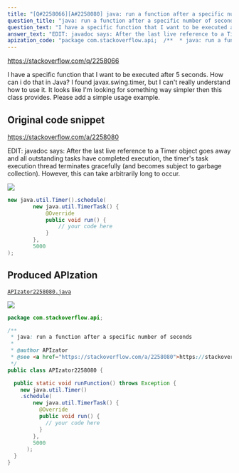 ```yaml
---
title: "[Q#2258066][A#2258080] java: run a function after a specific number of seconds"
question_title: "java: run a function after a specific number of seconds"
question_text: "I have a specific function that I want to be executed after 5 seconds. How can i do that in Java? I found javax.swing.timer, but I can't really understand how to use it. It looks like I'm looking for something way simpler then this class provides. Please add a simple usage example."
answer_text: "EDIT: javadoc says: After the last live reference to a Timer object goes away and all outstanding tasks have completed execution, the timer's task execution thread terminates gracefully (and becomes subject to garbage collection). However, this can take arbitrarily long to occur."
apization_code: "package com.stackoverflow.api;  /**  * java: run a function after a specific number of seconds  *  * @author APIzator  * @see <a href=\"https://stackoverflow.com/a/2258080\">https://stackoverflow.com/a/2258080</a>  */ public class APIzator2258080 {    public static void runFunction() throws Exception {     new java.util.Timer()     .schedule(         new java.util.TimerTask() {           @Override           public void run() {             // your code here           }         },         5000       );   } }"
---
```


https://stackoverflow.com/q/2258066

I have a specific function that I want to be executed after 5 seconds.
How can i do that in Java?
I found javax.swing.timer, but I can&#x27;t really understand how to use it. It looks like I&#x27;m looking for something way simpler then this class provides.
Please add a simple usage example.



## Original code snippet

https://stackoverflow.com/a/2258080

EDIT:
javadoc says:
After the last live reference to a Timer object goes away and all outstanding tasks have completed execution, the timer&#x27;s task execution thread terminates gracefully (and becomes subject to garbage collection). However, this can take arbitrarily long to occur.

<div class="code-logo"><img src="/stackoverflow.png" /></div>

```java
new java.util.Timer().schedule( 
        new java.util.TimerTask() {
            @Override
            public void run() {
                // your code here
            }
        }, 
        5000 
);
```

## Produced APIzation

[`APIzator2258080.java`](https://github.com/pasqualesalza/apization-temp-data/raw/master/search/APIzator2258080.java)

<div class="code-logo"><img src="/apizator.png" /></div>

```java
package com.stackoverflow.api;

/**
 * java: run a function after a specific number of seconds
 *
 * @author APIzator
 * @see <a href="https://stackoverflow.com/a/2258080">https://stackoverflow.com/a/2258080</a>
 */
public class APIzator2258080 {

  public static void runFunction() throws Exception {
    new java.util.Timer()
    .schedule(
        new java.util.TimerTask() {
          @Override
          public void run() {
            // your code here
          }
        },
        5000
      );
  }
}

```